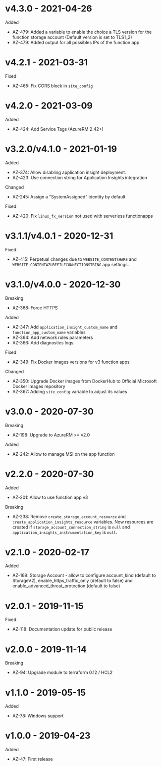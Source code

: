 # v4.3.0 - 2021-04-26

Added
  * AZ-479: Added a variable to enable the choice a TLS version for the function storage account (Default version is set to TLS1_2)
  * AZ-479: Added output for all possibles IPs of the function app

# v4.2.1 - 2021-03-31

Fixed
  * AZ-465: Fix CORS block in `site_config`

# v4.2.0 - 2021-03-09

Added
 * AZ-424: Add Service Tags (AzureRM 2.42+)

# v3.2.0/v4.1.0 - 2021-01-19

Added
 * AZ-374: Allow disabling application insight deployment.
 * AZ-423: Use connection string for Application Insights integration

Changed
  * AZ-245: Assign a "SystemAssigned" identity by default

Fixed
  * AZ-420: Fix `linux_fx_version` not used with serverless functionapps

# v3.1.1/v4.0.1 - 2020-12-31

Fixed
  * AZ-415: Perpetual changes due to `WEBSITE_CONTENTSHARE` and `WEBSITE_CONTENTAZUREFILECONNECTIONSTRING` app settings.

# v3.1.0/v4.0.0 - 2020-12-30

Breaking
  * AZ-368: Force HTTPS
  
Added
  * AZ-347: Add `application_insight_custom_name` and `function_app_custom_name` variables
  * AZ-364: Add network rules parameters
  * AZ-366: Add diagnostics logs.

Fixed
  * AZ-349: Fix Docker images versions for v3 function apps
  
Changed
  * AZ-350: Upgrade Docker images from DockerHub to Official Microsoft Docker images repository
  * AZ-367: Adding `site_config` variable to adjust its values

# v3.0.0 - 2020-07-30

Breaking
  * AZ-198: Upgrade to AzureRM >= v2.0
 
Added
  * AZ-242: Allow to manage MSI on the app function
  
# v2.2.0 - 2020-07-30

Added
  * AZ-201: Allow to use function app v3
  
Breaking
  * AZ-238: Remove `create_storage_account_resource` and `create_application_insights_resource` variables. Now resources are created if `storage_account_connection_string` is `null` and `application_insights_instrumentation_key` is `null`. 
   
# v2.1.0 - 2020-02-17

Added
  * AZ-169: Storage Account - allow to configure account\_kind (default to StorageV2), enable\_https\_traffic\_only (default to false) and enable\_advanced\_threat\_protection (default to false)

# v2.0.1 - 2019-11-15

Fixed
  * AZ-118: Documentation update for public release

# v2.0.0 - 2019-11-14

Breaking
  * AZ-94: Upgrade module to terraform 0.12 / HCL2

# v1.1.0 - 2019-05-15

Added
  * AZ-78: Windows support

# v1.0.0 - 2019-04-23

Added
  * AZ-47: First release
